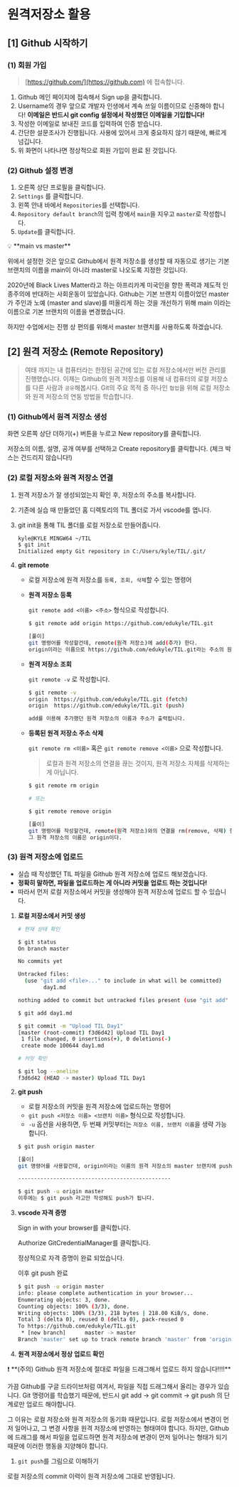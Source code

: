 # 원격저장소 활용

## \[1] Github 시작하기

### (1) 회원 가입

> [https://github.com/](https://github.com) 에 접속합니다.

1. Github 메인 페이지에 접속해서 Sign up을 클릭합니다.
2. Username의 경우 앞으로 개발자 인생에서 계속 쓰일 이름이므로 신중해야 합니다! **이메일은 반드시 git config 설정에서 작성했던 이메일을 기입합니다!**
3. 작성한 이메일로 보내진 코드를 입력하여 인증 받습니다.
4. 간단한 설문조사가 진행됩니다. 사용에 있어서 크게 중요하지 않기 때문에, 빠르게 넘깁니다.
5. 위 화면이 나타나면 정상적으로 회원 가입이 완료 된 것입니다.

### (2) Github 설정 변경

1. 오른쪽 상단 프로필을 클릭합니다.
2. `Settings` 를 클릭합니다.
3. 왼쪽 안내 바에서 `Repositories`를 선택합니다.
4. `Repository default branch`의 입력 창에서 `main`을 지우고 `master`로 작성합니다.
5. `Update`를 클릭합니다.

💡 \*\*main vs master\*\*

위에서 설정한 것은 앞으로 Github에서 원격 저장소를 생성할 때 자동으로 생기는 기본 브랜치의 이름을 main이 아니라 master로 나오도록 지정한 것입니다.

2020년에 Black Lives Matter라고 하는 아프리카계 미국인을 향한 폭력과 제도적 인종주의에 반대하는 사회운동이 있었습니다. Github는 기본 브랜치 이름이었던 master가 주인과 노예 (master and slave)를 떠올리게 하는 것을 개선하기 위해 main 이라는 이름으로 기본 브랜치의 이름을 변경했습니다.

하지만 수업에서는 진행 상 편의를 위해서 master 브랜치를 사용하도록 하겠습니다.

## \[2] 원격 저장소 (Remote Repository)

> 여태 까지는 내 컴퓨터라는 한정된 공간에 있는 로컬 저장소에서만 버전 관리를 진행했습니다. 이제는 Github의 원격 저장소를 이용해 내 컴퓨터의 로컬 저장소를 다른 사람과 `공유`해봅시다. Git의 주요 목적 중 하나인 `협업`을 위해 로컬 저장소와 원격 저장소의 연동 방법을 학습합니다.

### (1) Github에서 원격 저장소 생성

화면 오른쪽 상단 더하기(+) 버튼을 누르고 New repository를 클릭합니다.

저장소의 이름, 설명, 공개 여부를 선택하고 Create repository를 클릭합니다. (체크 박스는 건드리지 않습니다!)

### (2) 로컬 저장소와 원격 저장소 연결

1. 원격 저장소가 잘 생성되었는지 확인 후, 저장소의 주소를 복사합니다.
2. 기존에 실습 때 만들었던 홈 디렉토리의 TIL 폴더로 가서 vscode를 엽니다.
3.  git init을 통해 TIL 폴더를 로컬 저장소로 만들어줍니다.

    ```bash
    kyle@KYLE MINGW64 ~/TIL
    $ git init
    Initialized empty Git repository in C:/Users/kyle/TIL/.git/
    ```
4. **git remote**
   * 로컬 저장소에 원격 저장소를 `등록, 조회, 삭제`할 수 있는 명령어
   *   **원격 저장소 등록**

       `git remote add <이름> <주소>` 형식으로 작성합니다.

       ```bash
       $ git remote add origin https://github.com/edukyle/TIL.git

       [풀이]
       git 명령어를 작성할건데, remote(원격 저장소)에 add(추가) 한다.
       origin이라는 이름으로 https://github.com/edukyle/TIL.git라는 주소의 원격 저장소를
       ```
   *   **원격 저장소 조회**

       `git remote -v` 로 작성합니다.

       ```bash
       $ git remote -v
       origin  https://github.com/edukyle/TIL.git (fetch)
       origin  https://github.com/edukyle/TIL.git (push)

       add를 이용해 추가했던 원격 저장소의 이름과 주소가 출력됩니다.
       ```
   *   **등록된 원격 저장소 주소 삭제**

       `git remote rm <이름>` 혹은 `git remote remove <이름>` 으로 작성합니다.

       > 로컬과 원격 저장소의 연결을 끊는 것이지, 원격 저장소 자체를 삭제하는 게 아닙니다.

       ```bash
       $ git remote rm origin

       # 또는

       $ git remote remove origin

       [풀이]
       git 명령어를 작성할건데, remote(원격 저장소)와의 연결을 rm(remove, 삭제) 한다.
       그 원격 저장소의 이름은 origin이다.
       ```

### (3) 원격 저장소에 업로드

* 실습 때 작성했던 TIL 파일을 Github 원격 저장소에 업로드 해보겠습니다.
* **정확히 말하면, 파일을 업로드하는 게 아니라 커밋을 업로드 하는 것입니다!**
* 따라서 먼저 로컬 저장소에서 커밋을 생성해야 원격 저장소에 업로드 할 수 있습니다.

1.  **로컬 저장소에서 커밋 생성**

    ```bash
    # 현재 상태 확인

    $ git status
    On branch master

    No commits yet

    Untracked files:
      (use "git add <file>..." to include in what will be committed)
            day1.md

    nothing added to commit but untracked files present (use "git add" to track)
    ```

    ```bash
    $ git add day1.md
    ```

    ```bash
    $ git commit -m "Upload TIL Day1"
    [master (root-commit) f3d6d42] Upload TIL Day1
     1 file changed, 0 insertions(+), 0 deletions(-)
     create mode 100644 day1.md
    ```

    ```bash
    # 커밋 확인

    $ git log --oneline
    f3d6d42 (HEAD -> master) Upload TIL Day1
    ```
2.  **git push**

    * 로컬 저장소의 커밋을 원격 저장소에 업로드하는 명령어
    * `git push <저장소 이름> <브랜치 이름>` 형식으로 작성합니다.
    * `-u` 옵션을 사용하면, 두 번째 커밋부터는 `저장소 이름, 브랜치 이름`을 생략 가능합니다.

    ```bash
    $ git push origin master

    [풀이]
    git 명령어를 사용할건데, origin이라는 이름의 원격 저장소의 master 브랜치에 push 한다.

    ------------------------------------------------

    $ git push -u origin master
    이후에는 $ git push 라고만 작성해도 push가 됩니다.
    ```
3.  **vscode 자격 증명**

    Sign in with your browser를 클릭합니다.

    Authorize GitCredentialManager를 클릭합니다.

    정상적으로 자격 증명이 완료 되었습니다.

    이후 git push 완료

    ```bash
    $ git push -u origin master
    info: please complete authentication in your browser...
    Enumerating objects: 3, done.
    Counting objects: 100% (3/3), done.
    Writing objects: 100% (3/3), 218 bytes | 218.00 KiB/s, done.
    Total 3 (delta 0), reused 0 (delta 0), pack-reused 0
    To https://github.com/edukyle/TIL.git
     * [new branch]      master -> master
    Branch 'master' set up to track remote branch 'master' from 'origin'.
    ```
4. **원격 저장소에서 정상 업로드 확인**

❗ \*\*(주의) Github 원격 저장소에 절대로 파일을 드래그해서 업로드 하지 않습니다!!!!\*\*

가끔 Github를 구글 드라이브처럼 여겨서, 파일을 직접 드래그해서 올리는 경우가 있습니다. Git 명령어를 학습했기 때문에, 반드시 git add → git commit → git push 의 단계로만 업로드 해야합니다.

그 이유는 로컬 저장소와 원격 저장소의 동기화 때문입니다. 로컬 저장소에서 변경이 먼저 일어나고, 그 변경 사항을 원격 저장소에 반영하는 형태여야 합니다. 하지만, Github에 드래그를 해서 파일을 업로드하면 원격 저장소에 변경이 먼저 일어나는 형태가 되기 때문에 이러한 행동을 지양해야 합니다.

1. `git push`를 그림으로 이해하기

로컬 저장소의 commit 이력이 원격 저장소에 그대로 반영됩니다.
